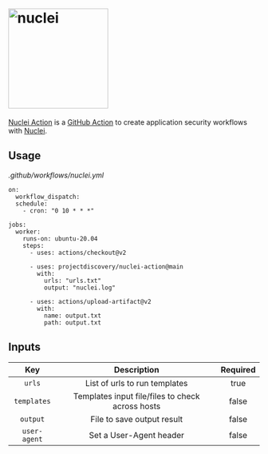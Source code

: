 <h1 align="left">
  <img src="https://github.com/projectdiscovery/nuclei/blob/master/static/nuclei-logo.png" alt="nuclei" width="200px"></a>
  <br>
</h1>

[Nuclei Action](https://github.com/projectdiscovery/nuclei-action) is a [GitHub Action](https://github.com/features/actions) to create application security workflows with [Nuclei](https://github.com/projectdiscovery/nuclei).

Usage
-----

*.github/workflows/nuclei.yml*
```
on:
  workflow_dispatch:
  schedule:
    - cron: "0 10 * * *"

jobs:
  worker:
    runs-on: ubuntu-20.04
    steps:      
      - uses: actions/checkout@v2      

      - uses: projectdiscovery/nuclei-action@main
        with:
          urls: "urls.txt"
          output: "nuclei.log"

      - uses: actions/upload-artifact@v2
        with:
          name: output.txt
          path: output.txt
```

Inputs
------

| Key  | Description | Required |
| :---:     |     :---:   |    :---:   |
| `urls`  | List of urls to run templates | true
| `templates`  | Templates input file/files to check across hosts | false
| `output`  | File to save output result | false
| `user-agent`  | Set a User-Agent header | false